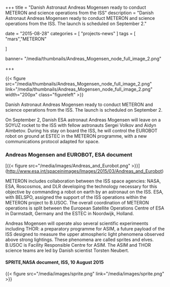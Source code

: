 ﻿+++
title = "Danish Astronaut Andreas Mogensen ready to conduct METERON and science operations from the ISS"
description = "Danish Astronaut Andreas Mogensen ready to conduct METERON and science operations from the ISS. The launch is scheduled on September 2."

date = "2015-08-28"
categories = [
   "projects-news"
]
tags = [
    "mars","METERON"

]

banner= "/media/thumbnails/Andreas_Mogensen_node_full_image_2.png"


+++

{{< figure src="/media/thumbnails/Andreas_Mogensen_node_full_image_2.png"  link="/media/thumbnails/Andreas_Mogensen_node_full_image_2.png"  width="200px" class="figureleft" >}}

Danish Astronaut Andreas Mogensen ready to conduct METERON and science operations from the ISS. The launch is scheduled on September 2.

On September 2, Danish ESA astronaut Andreas Mogensen will leave on a SOYUZ rocket to the ISS with fellow astronauts Sergei Volkov and Aidyn Aimbetov. During his stay on board the ISS, he will control the EUROBOT robot on ground at ESTEC in the METERON programme, with a new communications protocol adapted for space.

### Andreas Mogensen and EUROBOT, ESA document
[{{< figure src="/media/images/Andreas_and_Eurobot.png"   >}}] (http://www.esa.int/spaceinimages/Images/2015/03/Andreas_and_Eurobot)

METERON includes collaboration between the ISS space agencies: NASA, ESA, Roscosmos, and DLR developing the technology necessary for this objective by commanding a robot on earth by an astronaut on the ISS. ESA, with BELSPO, assigned the support of the ISS operations within the METERON project to B.USOC. The overall coordination of METERON operations is split between the European Satellite Operations Centre of ESA in Darmstadt, Germany and the ESTEC in Noordwijk, Holland.

Andreas Mogensen will operate also several scientific experimeents including THOR: a preparatory programme for ASIM, a future payload of the ISS designed to measure the upper atmospheric light phenomena observed above strong lightings. These phenomena are called sprites and elves. B.USOC is Facility Responsible Centre for ASIM. The ASIM and THOR science teams are led by Danish scientist Torsten Neubert.

#### SPRITE,NASA document, ISS, 10 August 2015
{{< figure src="/media/images/sprite.png" link="/media/images/sprite.png" >}}
